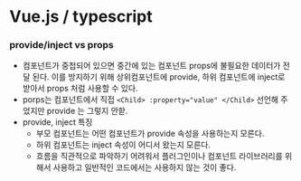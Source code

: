 # Vue.js / typescript

### provide/inject vs props

- 컴포넌트가 중첩되어 있으면 중간에 있는 컴포넌트 props에 불필요한 데이터가 전달 된다. 이를 방지하기 위해 상위컴포넌트에 provide, 하위 컴포넌트에 inject로 받아서 props 처럼 사용할 수 있다.
- porps는 컴포넌트에서 직접 `<Child> :property="value" </Child>` 선언해 주었지만 provide 는 그렇지 안핟.
- provide, inject 특징
  - 부모 컴포넌트는 어떤 컴포넌트가 provide 속성을 사용하는지 모른다.
  - 하위 컴포넌트는 inject 속성이 어디서 왔는지 모른다.
  - 흐름을 직관적으로 파악하기 어려워서 플러그인이나 컴포넌트 라이브러리를 위해서 사용하고 일반적인 코드에서는 사용하지 않는 것이 좋다.
